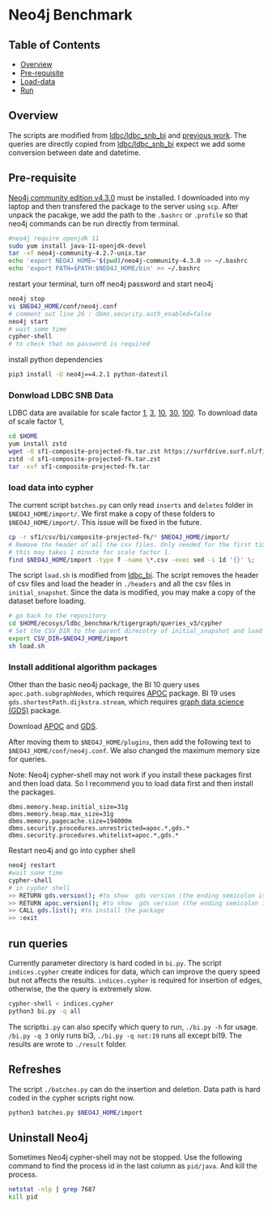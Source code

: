 # Neo4j Benchmark

## Table of Contents
* [Overview](#Overview)
* [Pre-requisite](#Pre-requisite)
* [Load-data](#Load-data)
* [Run](#run)

## Overview
The scripts are modified from [ldbc/ldbc_snb_bi](https://github.com/ldbc/ldbc_snb_bi/tree/main/cypher/) and [previous work](https://github.com/zhuang29/graph_database_benchmark/tree/master/neo4j). The queries are directly copied from [ldbc/ldbc_snb_bi](https://github.com/ldbc/ldbc_snb_bi/tree/main/cypher/) expect we add some conversion between date and datetime. 


## Pre-requisite
[Neo4j community edition v4.3.0](https://neo4j.com/download-center/#community) must be installed. I downloaded into my laptop and then transfered the package to the server using `scp`. After unpack the pacakge, we add the path to the `.bashrc` or `.profile` so that neo4j commands can be run directly from terminal. 
```sh
#neo4j require openjdk 11
sudo yum install java-11-openjdk-devel
tar -xf neo4j-community-4.2.7-unix.tar
echo 'export NEO4J_HOME='$(pwd)/neo4j-community-4.3.0 >> ~/.bashrc
echo 'export PATH=$PATH:$NEO4J_HOME/bin' >> ~/.bashrc
```
restart your terminal, turn off neo4j password and start neo4j
```sh
neo4j stop
vi $NEO4J_HOME/conf/neo4j.conf
# comment out line 26 : dbms.security.auth_enabled=false
neo4j start
# wait some time
cypher-shell
# to check that no password is required
```
install python dependencies
```sh
pip3 install -U neo4j==4.2.1 python-dateutil
```

### Donwload LDBC SNB Data 
LDBC data are available for scale factor [1](https://surfdrive.surf.nl/files/index.php/s/xM6ujh448lnJxXX/download), [3](https://surfdrive.surf.nl/files/index.php/s/fY7YocVgsJhmqdT/download), [10](https://surfdrive.surf.nl/files/index.php/s/SY6lRzEzDvvESfJ/download), [30](https://surfdrive.surf.nl/files/index.php/s/dtkgN7ZDT37vOnm/download), [100](https://surfdrive.surf.nl/files/index.php/s/gxNeHFKWVwO0WRm/download). To download data of scale factor 1,

```sh
cd $HOME
yum install zstd
wget -O sf1-composite-projected-fk.tar.zst https://surfdrive.surf.nl/files/index.php/s/xM6ujh448lnJxXX/download 
zstd -d sf1-composite-projected-fk.tar.zst 
tar -xvf sf1-composite-projected-fk.tar
```

### load data into cypher
The current script `batches.py` can only read `inserts` and `deletes` folder in `$NEO4J_HOME/import/`. We first make a copy of these folders to `$NEO4J_HOME/import/`. This issue will be fixed in the future. 
```sh
cp -r sf1/csv/bi/composite-projected-fk/* $NEO4J_HOME/import/
# Remove the header of all the csv files. Only needed for the first time loading !!! 
# this may takes 1 minute for scale factor 1.
find $NEO4J_HOME/import -type f -name \*.csv -exec sed -i 1d '{}' \;
```

The script `load.sh` is modified from [ldbc_bi](https://github.com/ldbc/ldbc_snb_bi/blob/main/cypher/scripts/load-in-one-step.sh). The script removes the header of csv files and load the header in `./headers` and all the csv files in `initial_snapshot`. Since the data is modified, you may make a copy of the dataset before loading.

```sh
# go back to the repository
cd $HOME/ecosys/ldbc_benchmark/tigergraph/queries_v3/cypher
# Set the CSV_DIR to the parent direcotry of initial_snapshot and load 
export CSV_DIR=$NEO4J_HOME/import
sh load.sh
```

### Install additional algorithm packages
Other than the basic neo4j package, the BI 10 query uses `apoc.path.subgraphNodes`, which requires [APOC](https://neo4j.com/labs/apoc/4.1/installation/) package. 
BI 19 uses `gds.shortestPath.dijkstra.stream`, which requires [graph data science (GDS)](https://neo4j.com/docs/graph-data-science/current/installation/) package. 

Download [APOC](https://github.com/neo4j-contrib/neo4j-apoc-procedures/releases/download/4.3.0.0/apoc-4.3.0.0-all.jar) and [GDS](https://s3-eu-west-1.amazonaws.com/com.neo4j.graphalgorithms.dist/graph-data-science/neo4j-graph-data-science-1.6.0-standalone.zip). 

After moving them to `$NEO4J_HOME/plugins`, then add the following text to `$NEO4J_HOME/conf/neo4j.conf`. We also changed the maximum memory size for queries.

Note: Neo4j cypher-shell may not work if you install these packages first and then load data. So I recommend you to load data first and then install the packages.

```
dbms.memory.heap.initial_size=31g
dbms.memory.heap.max_size=31g
dbms.memory.pagecache.size=194000m
dbms.security.procedures.unrestricted=apoc.*,gds.*
dbms.security.procedures.whitelist=apoc.*,gds.*
```

Restart neo4j and go into cypher shell
```sh
neo4j restart
#wait some time
cypher-shell
# in cypher shell 
>> RETURN gds.version(); #to show  gds version (the ending semicolon is required)
>> RETURN apoc.version(); #to show  gds version (the ending semicolon is required)
>> CALL gds.list(); #to install the package
>> :exit
```

## run queries
Currently parameter directory is hard coded in `bi.py`. The script `indices.cypher` create indices for data, which can improve the query speed but not affects the results. `indices.cypher` is required for insertion of edges, otherwise, the the query is extremely slow.
```sh
cypher-shell < indices.cypher
python3 bi.py -q all
```
The script`bi.py` can also specify which query to run, `./bi.py -h` for usage. `/bi.py -q 3` only runs bi3, `./bi.py -q not:19` runs all except bi19. The results are wrote to `./result` folder.

## Refreshes
The script `./batches.py` can do the insertion and deletion. Data path is hard coded in the cypher scripts right now. 
```sh
python3 batches.py $NEO4J_HOME/import
```

## Uninstall Neo4j

Sometimes Neo4j cypher-shell may not be stopped. Use the following command to find the process id in the last column as `pid/java`. And kill the process.
```sh
netstat -nlp | grep 7687
kill pid
```